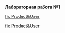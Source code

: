 **Лабораторная работа №1**

[fix Product&User](https://github.com/ClavicusVile98/framework/commit/7cab70c45539d0ff3b1b7bb34d215ded7e0ae07c)

[fix Product&User](https://github.com/ClavicusVile98/framework/commit/8f79b60f13ffc2278d8da2e447980f7e19577504)
